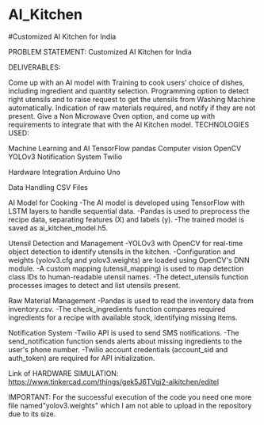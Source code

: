 # AI_Kitchen
#Customized AI Kitchen for India

PROBLEM STATEMENT: Customized AI Kitchen for India

DELIVERABLES:

Come up with an AI model with Training to cook users’ choice of dishes, including ingredient and quantity selection.
Programming option to detect right utensils and to raise request to get the utensils from Washing Machine automatically.
Indication of raw materials required, and notify if they are not present.
Give a Non Microwave Oven option, and come up with requirements to integrate that with the AI Kitchen model.
TECHNOLOGIES USED:

Machine Learning and AI 
TensorFlow 
pandas
Computer vision 
OpenCV
YOLOv3
Notification System
Twilio


Hardware Integration
Arduino Uno


Data Handling
CSV Files


AI Model for Cooking
-The AI model is developed using TensorFlow with LSTM layers to handle sequential data. 
-Pandas is used to preprocess the recipe data, separating features (X) and labels (y). 
-The trained model is saved as ai_kitchen_model.h5.

Utensil Detection and Management 
-YOLOv3 with OpenCV for real-time object detection to identify utensils in the kitchen.
-Configuration and weights (yolov3.cfg and yolov3.weights) are loaded using OpenCV's DNN module.
-A custom mapping (utensil_mapping) is used to map detection class IDs to human-readable utensil names.
-The detect_utensils function processes images to detect and list utensils present.

Raw Material Management 
-Pandas is used to read the inventory data from inventory.csv. 
-The check_ingredients function compares required ingredients for a recipe with available stock, identifying missing items.

Notification System 
-Twilio API is used to send SMS notifications.
-The send_notification function sends alerts about missing ingredients to the user's phone number. 
-Twilio account credentials (account_sid and auth_token) are required for API initialization.


Link of HARDWARE SIMULATION:
https://www.tinkercad.com/things/gek5J6TVgj2-aikitchen/editel


IMPORTANT: For the successful execution of the code you need one more file named"yolov3.weights" which I am not able to upload in the repository due to its size.

